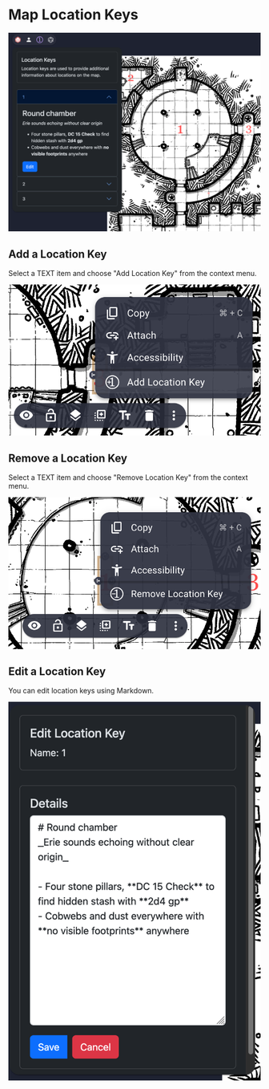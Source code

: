 
# Map Location Keys

![Map Location Keys](public/img/hero.png)

## Add a Location Key

Select a TEXT item and choose "Add Location Key" from the context menu.

![Add location key](public/img/add-location-key.png)

## Remove a Location Key

Select a TEXT item and choose "Remove Location Key" from the context menu.

![Remove location key](public/img/remove-location-key.png)

## Edit a Location Key

You can edit location keys using Markdown.

![Edit a location key](public/img/edit.png)
